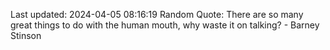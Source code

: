 Last updated: 2024-04-05 08:16:19
Random Quote: There are so many great things to do with the human mouth, why waste it on talking? - Barney Stinson